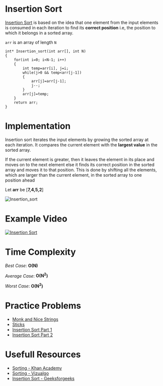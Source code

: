# Insertion Sort

[Insertion Sort](https://en.wikipedia.org/wiki/Insertion_sort) is based on the idea that one element from the input elements is consumed in each iteration to find its <b>correct position</b> i.e, the position to which it belongs in a sorted array.

`arr` is an array of length `N`

	int* Insertion_sort(int arr[], int N)
	{
		for(int i=0; i<N-1; i++)
		{
			int temp=arr[i], j=i;
			while(j>0 && temp<arr[j-1])
			{
				arr[j]=arr[j-1];
				j--;
			}
			arr[j]=temp;
		}
		return arr;
	}

# Implementation

Insertion sort iterates the input elements by growing the sorted array at each iteration. It compares the current element with the <b>largest value</b> in the sorted array. 

If the current element is greater, then it leaves the element in its place and moves on to the next element else it finds its correct position in the sorted array and moves it to that position. This is done by shifting all the elements, which are larger than the current element, in the sorted array to one position ahead

Let **arr** be [**7,4,5,2**]

![Insertion_sort](https://github.com/ishpreet-singh/Project_X/blob/master/Others/common/images/insertion_sort.png)

# Example Video

[ ![Insertion Sort](https://github.com/ishpreet-singh/Project_X/blob/master/Others/common/images/bubble_sort.png) ](https://www.youtube.com/watch?v=i-SKeOcBwko)

# Time Complexity

*Best Case*: **O(N)**

*Average Case*: **O(N<sup>2</sup>)**

*Worst Case*: **O(N<sup>2</sup>)**

# Practice Problems

* [Monk and Nice Strings](https://www.hackerearth.com/practice/algorithms/sorting/insertion-sort/practice-problems/algorithm/monk-and-nice-strings-3/)
* [Sticks](https://www.codechef.com/problems/STICKS)
* [Insertion Sort Part 1](https://www.hackerrank.com/challenges/insertionsort1/problem)
* [Insertion Sort Part 2](https://www.hackerrank.com/challenges/insertionsort2/problem)

# Usefull Resources

* [Sorting - Khan Academy](https://www.khanacademy.org/computing/computer-science/algorithms/insertion-sort/a/insertion-sort)
* [Sorting - Vizualgo](https://visualgo.net/en/sorting)
* [Insertion Sort - Geeksforgeeks](http://www.geeksforgeeks.org/Insertion-sort/)
